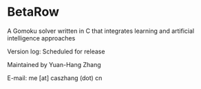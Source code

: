 # BetaRow
A Gomoku solver written in C that integrates learning and artificial intelligence approaches

Version log:
Scheduled for release

Maintained by Yuan-Hang Zhang

E-mail: me [at] caszhang (dot) cn

